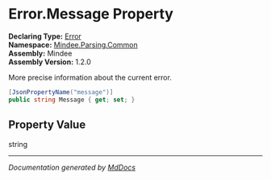 ﻿<!--  
  <auto-generated>   
    The contents of this file were generated by a tool.  
    Changes to this file may be list if the file is regenerated  
  </auto-generated>   
-->

# Error.Message Property

**Declaring Type:** [Error](../index.md)  
**Namespace:** [Mindee.Parsing.Common](../../index.md)  
**Assembly:** Mindee  
**Assembly Version:** 1.2.0

More precise information about the current error.

```csharp
[JsonPropertyName("message")]
public string Message { get; set; }
```

## Property Value

string

___

*Documentation generated by [MdDocs](https://github.com/ap0llo/mddocs)*
